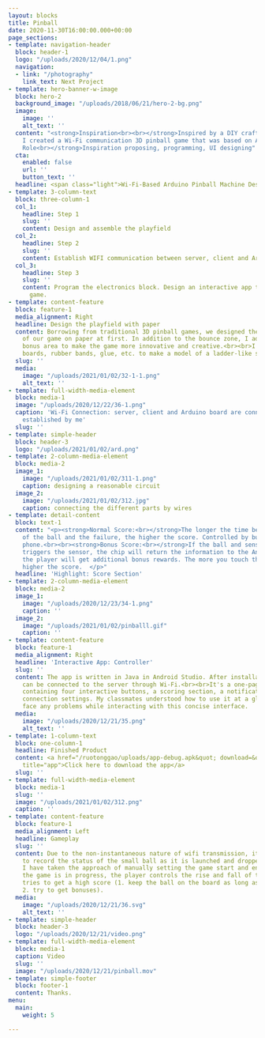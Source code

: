 ```yaml
---
layout: blocks
title: Pinball
date: 2020-11-30T16:00:00.000+00:00
page_sections:
- template: navigation-header
  block: header-1
  logo: "/uploads/2020/12/04/1.png"
  navigation:
  - link: "/photography"
    link_text: Next Project
- template: hero-banner-w-image
  block: hero-2
  background_image: "/uploads/2018/06/21/hero-2-bg.png"
  image:
    image: ''
    alt_text: ''
  content: "<strong>Inspiration<br><br></strong>Inspired by a DIY craft video on Youtube,
    I created a Wi-Fi communication 3D pinball game that was based on Arduino.<br><br><strong>My
    Role<br></strong>Inspiration proposing, programming, UI designing"
  cta:
    enabled: false
    url: ''
    button_text: ''
  headline: <span class="light">Wi-Fi-Based Arduino Pinball Machine Design</span>
- template: 3-column-text
  block: three-column-1
  col_1:
    headline: Step 1
    slug: ''
    content: Design and assemble the playfield
  col_2:
    headline: Step 2
    slug: ''
    content: Establish WIFI communication between server, client and Arduino board
  col_3:
    headline: Step 3
    slug: ''
    content: Program the electronics block. Design an interactive app to control the
      game.
- template: content-feature
  block: feature-1
  media_alignment: Right
  headline: Design the playfield with paper
  content: Borrowing from traditional 3D pinball games, we designed the prototype
    of our game on paper at first. In addition to the bounce zone, I added a special
    bonus area to make the game more innovative and creative.<br><br>I used wooden
    boards, rubber bands, glue, etc. to make a model of a ladder-like slope structure.
  slug: ''
  media:
    image: "/uploads/2021/01/02/32-1-1.png"
    alt_text: ''
- template: full-width-media-element
  block: media-1
  image: "/uploads/2020/12/22/36-1.png"
  caption: 'Wi-Fi Connection: server, client and Arduino board are connected by Wi-Fi
    established by me'
  slug: ''
- template: simple-header
  block: header-3
  logo: "/uploads/2021/01/02/ard.png"
- template: 2-column-media-element
  block: media-2
  image_1:
    image: "/uploads/2021/01/02/311-1.png"
    caption: designing a reasonable circuit
  image_2:
    image: "/uploads/2021/01/02/312.jpg"
    caption: connecting the different parts by wires
- template: detail-content
  block: text-1
  content: "<p><strong>Normal Score:<br></strong>The longer the time between the start
    of the ball and the failure, the higher the score. Controlled by buttons on the
    phone.<br><br><strong>Bonus Score:<br></strong>If the ball and sensor contact
    triggers the sensor, the chip will return the information to the Android terminal,
    the player will get additional bonus rewards. The more you touch the sensor, the
    higher the score.  </p>"
  headline: 'Highlight: Score Section'
- template: 2-column-media-element
  block: media-2
  image_1:
    image: "/uploads/2020/12/23/34-1.png"
    caption: ''
  image_2:
    image: "/uploads/2021/01/02/pinballl.gif"
    caption: ''
- template: content-feature
  block: feature-1
  media_alignment: Right
  headline: 'Interactive App: Controller'
  slug: ''
  content: The app is written in Java in Android Studio. After installation, the controller
    can be connected to the server through Wi-Fi.<br><br>It's a one-page controller,
    containing four interactive buttons, a scoring section, a notification bar, and
    connection settings. My classmates understood how to use it at a glance and didn't
    face any problems while interacting with this concise interface.
  media:
    image: "/uploads/2020/12/21/35.png"
    alt_text: ''
- template: 1-column-text
  block: one-column-1
  headline: Finished Product
  content: <a href="/ruotonggao/uploads/app-debug.apk&quot; download=&quot;app-debug.apk"
    title="app">Click here to download the app</a>
  slug: ''
- template: full-width-media-element
  block: media-1
  slug: ''
  image: "/uploads/2021/01/02/312.png"
  caption: ''
- template: content-feature
  block: feature-1
  media_alignment: Left
  headline: Gameplay
  slug: ''
  content: Due to the non-instantaneous nature of wifi transmission, it is difficult
    to record the status of the small ball as it is launched and dropped. Therefore,
    I have taken the approach of manually setting the game start and end.<br><br>While
    the game is in progress, the player controls the rise and fall of the pedals and
    tries to get a high score (1. keep the ball on the board as long as possible;
    2. try to get bonuses).
  media:
    image: "/uploads/2020/12/21/36.svg"
    alt_text: ''
- template: simple-header
  block: header-3
  logo: "/uploads/2020/12/21/video.png"
- template: full-width-media-element
  block: media-1
  caption: Video
  slug: ''
  image: "/uploads/2020/12/21/pinball.mov"
- template: simple-footer
  block: footer-1
  content: Thanks.
menu:
  main:
    weight: 5

---
```

